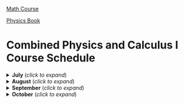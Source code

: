 [Math Course](https://tutorial.math.lamar.edu/Classes/CalcI/CalcI.aspx)

[Physics Book](https://nextcloud.thewilley.family/s/xMikYQzTziPtMLs/download/University%20Physics%20with%20Modern%20Physics%20%2815th%20Edition%29%20--%20Hugh%20D.%20Young,%20Roger%20A.%20Freedman%20--%2015,%202019%20--%20Pearson%20--%209780135159552%20--%2016a1b9ac736037e762f7e0e7b524bc0f%20--%20Anna%E2%80%99s%20Archive.pdf)

# Combined Physics and Calculus I Course Schedule

<details>
  <summary><b>July</b> (<i>click to expand</i>)</summary>

### Week 1 (July 17-23)

<details>
  <summary><b>Week 1 Details</b> (<i>click to expand</i>)</summary>

- July 17:
  - Physics: 1.1-1.3 (Nature of Physics, Problem Solving, Standards and Units)
  - Calculus: Functions

- July 18:
  - Physics: 1.4-1.6 (Using Units, Uncertainty, Estimates)
  - Calculus: Inverse Functions

- July 19:
  - Physics: 1.7-1.9 (Vectors and Vector Addition, Components, Unit Vectors)
  - Calculus: Trigonometric Functions

- July 20:
  - Physics: 1.7-1.9 (Vectors and Vector Addition, Components, Unit Vectors) continued
  - Calculus: Solving Trigonometric Equations

- July 21:
  - Physics: 1.10 (Products of Vectors), Review and Practice
  - Calculus: Solving Trigonometric Equations with Calculators (Part I & II)

- July 22:
  - Physics: 2.1-2.3 (Displacement, Time, Velocity, Acceleration)
  - Calculus: Exponential Functions, Logarithm Functions

- July 23:
  - Physics: 2.1-2.3 (Displacement, Time, Velocity, Acceleration) continued
  - Calculus: Exponential and Logarithm Equations, Common Graphs

</details>

### Week 2 (July 24-30)

<details>
  <summary><b>Week 2 Details</b> (<i>click to expand</i>)</summary>

- July 24:
  - Physics: 2.4-2.5 (Constant Acceleration, Freely Falling Objects)
  - Calculus: Tangent Lines and Rates of Change

- July 25:
  - Physics: 2.4-2.5 (Constant Acceleration, Freely Falling Objects) continued
  - Calculus: The Limit

- July 26:
  - Physics: 2.6 (Velocity and Position by Integration)
  - Calculus: One-Sided Limits

- July 27:
  - Physics: 2.6 (Velocity and Position by Integration) continued, Review and Practice
  - Calculus: Limit Properties

- July 28:
  - Physics: 3.1-3.2 (Position, Velocity, and Acceleration Vectors)
  - Calculus: Computing Limits (Day 1)

- July 29:
  - Physics: 3.1-3.2 (Position, Velocity, and Acceleration Vectors) continued
  - Calculus: Computing Limits (Day 2)

- July 30:
  - Physics: 3.3 (Projectile Motion)
  - Calculus: Infinite Limits

</details>

</details>

<details>
  <summary><b>August</b> (<i>click to expand</i>)</summary>

### Week 3 (July 31 - August 6)

<details>
  <summary><b>Week 3 Details</b> (<i>click to expand</i>)</summary>

- July 31:
  - Physics: 3.3 (Projectile Motion) continued
  - Calculus: Limits at Infinity (Part I)

- August 1:
  - Physics: 3.4 (Motion in a Circle)
  - Calculus: Limits at Infinity (Part II)

- August 2:
  - Physics: 3.5 (Relative Velocity)
  - Calculus: Continuity

- August 3:
  - Physics: 3.5 (Relative Velocity) continued, Review and Practice
  - Calculus: The Definition of the Limit

- August 4:
  - Physics: 4.1-4.3 (Force, Newton's First and Second Laws)
  - Calculus: The Definition of the Derivative

- August 5:
  - Physics: 4.1-4.3 (Force, Newton's First and Second Laws) continued
  - Calculus: Interpretation of the Derivative

- August 6:
  - Physics: 4.4-4.5 (Mass and Weight, Newton's Third Law)
  - Calculus: Differentiation Formulas (Day 1)

</details>

### Week 4 (August 7-13)

<details>
  <summary><b>Week 4 Details</b> (<i>click to expand</i>)</summary>

- August 7:
  - Physics: 4.6 (Free-Body Diagrams)
  - Calculus: Differentiation Formulas (Day 2)

- August 8:
  - Physics: 4.6 (Free-Body Diagrams) continued
  - Calculus: Product and Quotient Rule

- August 9:
  - Physics: 4.6 (Free-Body Diagrams) continued, Review and Practice
  - Calculus: Derivatives of Trigonometric Functions

- August 10:
  - Physics: 5.1-5.2 (Equilibrium, Dynamics of Particles)
  - Calculus: Derivatives of Exponential and Logarithm Functions

- August 11:
  - Physics: 5.1-5.2 (Equilibrium, Dynamics of Particles) continued
  - Calculus: Derivatives of Inverse Trigonometric Functions

- August 12:
  - Physics: 5.3 (Friction Forces)
  - Calculus: Derivatives of Hyperbolic Functions

- August 13:
  - Physics: 5.3 (Friction Forces) continued
  - Calculus: Chain Rule (Day 1)

</details>

### Week 5 (August 14-20)

<details>
  <summary><b>Week 5 Details</b> (<i>click to expand</i>)</summary>

- August 14:
  - Physics: 5.4 (Dynamics of Circular Motion)
  - Calculus: Chain Rule (Day 2)

- August 15:
  - Physics: 5.4 (Dynamics of Circular Motion) continued
  - Calculus: Implicit Differentiation

- August 16:
  - Physics: 5.5 (Fundamental Forces of Nature), Review and Practice
  - Calculus: Related Rates

- August 17:
  - Physics: 6.1-6.2 (Work, Kinetic Energy, Work-Energy Theorem)
  - Calculus: Higher Order Derivatives

- August 18:
  - Physics: 6.1-6.2 (Work, Kinetic Energy, Work-Energy Theorem) continued
  - Calculus: Logarithmic Differentiation

- August 19:
  - Physics: 6.3-6.4 (Work with Varying Forces, Power)
  - Calculus: Rates of Change

- August 20:
  - Physics: 6.3-6.4 (Work with Varying Forces, Power) continued
  - Calculus: Critical Points

</details>

### Week 6 (August 21-27)

<details>
  <summary><b>Week 6 Details</b> (<i>click to expand</i>)</summary>

- August 21:
  - Physics: Review and Practice (Work and Kinetic Energy)
  - Calculus: Minimum and Maximum Values

- August 22:
  - Physics: Review and Practice (Work and Kinetic Energy) continued
  - Calculus: Finding Absolute Extrema

- August 23:
  - Physics: 7.1-7.2 (Gravitational and Elastic Potential Energy)
  - Calculus: The Shape of a Graph (Part I)

- August 24:
  - Physics: 7.1-7.2 (Gravitational and Elastic Potential Energy) continued
  - Calculus: The Shape of a Graph (Part II)

- August 25:
  - Physics: 7.3-7.4 (Conservative and Nonconservative Forces, Force and Potential Energy)
  - Calculus: The Mean Value Theorem

- August 26:
  - Physics: 7.3-7.4 (Conservative and Nonconservative Forces, Force and Potential Energy) continued
  - Calculus: Optimization Problems

- August 27:
  - Physics: 7.5 (Energy Diagrams)
  - Calculus: More Optimization Problems

</details>

### Week 7 (August 28 - September 3)

<details>
  <summary><b>Week 7 Details</b> (<i>click to expand</i>)</summary>

- August 28:
  - Physics: 7.5 (Energy Diagrams) continued
  - Calculus: L'Hospital's Rule and Indeterminate Forms

- August 29:
  - Physics: 7.5 (Energy Diagrams) continued, Review and Practice
  - Calculus: Linear Approximations

- August 30:
  - Physics: 8.1-8.2 (Momentum, Impulse, Conservation of Momentum)
  - Calculus: Differentials

- August 31:
  - Physics: 8.1-8.2 (Momentum, Impulse, Conservation of Momentum) continued
  - Calculus: Newton's Method

</details>

</details>

<details>
  <summary><b>September</b> (<i>click to expand</i>)</summary>

### Week 7 (August 28 - September 3) - Continued

<details>
  <summary><b>Week 7 Details (Continued)</b> (<i>click to expand</i>)</summary>

- September 1:
  - Physics: 8.3-8.4 (Momentum Conservation in Collisions, Elastic Collisions)
  - Calculus: Business Applications

- September 2:
  - Physics: 8.3-8.4 (Momentum Conservation in Collisions, Elastic Collisions) continued
  - Calculus: Indefinite Integrals

- September 3:
  - Physics: 8.5-8.6 (Center of Mass, Rocket Propulsion)
  - Calculus: Computing Indefinite Integrals

</details>

### Week 8 (September 4-10)

<details>
  <summary><b>Week 8 Details</b> (<i>click to expand</i>)</summary>

- September 4:
  - Physics: 8.5-8.6 (Center of Mass, Rocket Propulsion) continued
  - Calculus: Substitution Rule for Indefinite Integrals

- September 5:
  - Physics: Review and Practice (Momentum, Impulse, and Collisions)
  - Calculus: More Substitution Rule

- September 6:
  - Physics: 9.1-9.3 (Angular Kinematics)
  - Calculus: Area Problem

- September 7:
  - Physics: 9.1-9.3 (Angular Kinematics) continued
  - Calculus: Definition of the Definite Integral

- September 8:
  - Physics: 9.4-9.5 (Energy in Rotational Motion, Parallel-Axis Theorem)
  - Calculus: Computing Definite Integrals

- September 9:
  - Physics: 9.4-9.5 (Energy in Rotational Motion, Parallel-Axis Theorem) continued
  - Calculus: Substitution Rule for Definite Integrals

- September 10:
  - Physics: 9.6 (Moment-of-Inertia Calculations)
  - Calculus: Average Function Value

</details>

### Week 9 (September 11-17)

<details>
  <summary><b>Week 9 Details</b> (<i>click to expand</i>)</summary>

- September 11:
  - Physics: 9.6 (Moment-of-Inertia Calculations) continued
  - Calculus: Area Between Curves

- September 12:
  - Physics: 9.6 (Moment-of-Inertia Calculations) continued, Review and Practice
  - Calculus: Volumes of Solids of Revolution / Method of Rings

- September 13:
  - Physics: 10.1-10.3 (Torque, Rigid Body Rotation)
  - Calculus: Volumes of Solids of Revolution / Method of Cylinders

- September 14:
  - Physics: 10.1-10.3 (Torque, Rigid Body Rotation) continued
  - Calculus: More Volume Problems

- September 15:
  - Physics: 10.4-10.5 (Work and Power in Rotational Motion, Angular Momentum)
  - Calculus: Work

- September 16:
  - Physics: 10.4-10.5 (Work and Power in Rotational Motion, Angular Momentum) continued
  - Calculus: Review and Practice

- September 17:
  - Physics: 10.6-10.7 (Conservation of Angular Momentum, Gyroscopes)
  - Calculus: Review and Practice

</details>

### Week 10 (September 18-24)

<details>
  <summary><b>Week 10 Details</b> (<i>click to expand</i>)</summary>

- September 18:
  - Physics: 10.6-10.7 (Conservation of Angular Momentum, Gyroscopes) continued
  - Calculus: Final Review and Exam Preparation

- September 19-20:
  - Physics: Review and Practice (Dynamics of Rotational Motion)
  - Calculus: Final Review and Exam Preparation

- September 21:
  - Physics: 11.1-11.2 (Conditions for Equilibrium, Center of Gravity)
  - Calculus: Final Review and Exam Preparation

- September 22:
  - Physics: 11.3-11.4 (Solving Equilibrium Problems, Stress and Strain)
  - Calculus: Final Review and Exam Preparation

- September 23:
  - Physics: 11.3-11.4 (Solving Equilibrium Problems, Stress and Strain) continued
  - Calculus: Final Review and Exam Preparation

- September 24:
  - Physics: 11.5 (Elasticity and Plasticity)
  - Calculus: Final Review and Exam Preparation

</details>

### Week 11 (September 25 - October 1)

<details>
  <summary><b>Week 11 Details</b> (<i>click to expand</i>)</summary>

- September 25-26:
  - Physics: 11.5 (Elasticity and Plasticity), Review and Practice

- September 26:
  - Physics: 12.1-12.2 (Gases, Liquids, Density, Pressure in Fluids)

- September 27-28:
  - Physics: 12.3-12.4 (Buoyancy, Fluid Flow)

- September 29:
  - Physics: 12.5-12.6 (Bernoulli's Equation, Viscosity)

- September 30 - October 1:
  - Physics: 12.5-12.6 (Bernoulli's Equation, Viscosity), Review and Practice

</details>

</details>

<details>
  <summary><b>October</b> (<i>click to expand</i>)</summary>

### Week 12 (October 2-8)

<details>
  <summary><b>Week 12 Details</b> (<i>click to expand</i>)</summary>

- October 2-3:
  - Physics: 13.1-13.3 (Newton's Law of Gravitation, Weight, Gravitational Potential Energy)

- October 4-5:
  - Physics: 13.4-13.6 (Satellite Motion, Kepler's Laws, Spherical Mass Distributions)

- October 6:
  - Physics: 13.7-13.8 (Earth's Rotation, Black Holes)

- October 7-8:
  - Physics: 13.7-13.8 (Earth's Rotation, Black Holes), Review and Practice

</details>

### Week 13 (October 9-15)

<details>
  <summary><b>Week 13 Details</b> (<i>click to expand</i>)</summary>

- October 9-10:
  - Physics: 14.1-14.3 (Oscillation, Simple Harmonic Motion, Energy in SHM)

- October 11-12:
  - Physics: 14.4-14.6 (Applications of SHM, Simple and Physical Pendulums)

- October 13:
  - Physics: 14.7-14.8 (Damped Oscillations, Forced Oscillations)

- October 14-15:
  - Physics: 14.7-14.8 (Damped Oscillations, Forced Oscillations), Review and Practice

</details>

### Week 14 (October 16-22)

<details>
  <summary><b>Week 14 Details</b> (<i>click to expand</i>)</summary>

- October 16-17:
  - Physics: 15.1-15.3 (Types of Waves, Periodic Waves, Mathematical Description)

- October 18-19:
  - Physics: 15.4-15.5 (Wave Speed, Energy in Waves)

- October 20:
  - Physics: 15.6-15.8 (Wave Interference, Standing Waves, Normal Modes)

- October 21-22:
  - Physics: 15.6-15.8 (Wave Interference, Standing Waves, Normal Modes), Review and Practice

</details>

### Week 15 (October 23-29)

<details>
  <summary><b>Week 15 Details</b> (<i>click to expand</i>)</summary>

- October 23-24:
  - Physics: 16.1-16.3 (Sound Waves, Speed of Sound, Sound Intensity)

- October 25-26:
  - Physics: 16.4-16.6 (Standing Sound Waves, Resonance, Interference)

- October 27:
  - Physics: 16.7-16.9 (Beats, Doppler Effect, Shock Waves)

- October 28-29:
  - Physics: 16.7-16.9 (Beats, Doppler Effect, Shock Waves), Review and Practice

</details>

### Week 16 (October 30)

<details>
  <summary><b>Week 16 Details</b> (<i>click to expand</i>)</summary>

- October 30:
  - Final Review and Course Wrap-up

</details>

</details>
